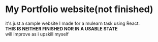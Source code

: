 # My Portfolio website(not finished)
it's just a sample website I made for a mulearn task using React.<br>
**THIS IS NEITHER FINISHED NOR IN A USABLE STATE**<br>
will improve as i upskill myself
